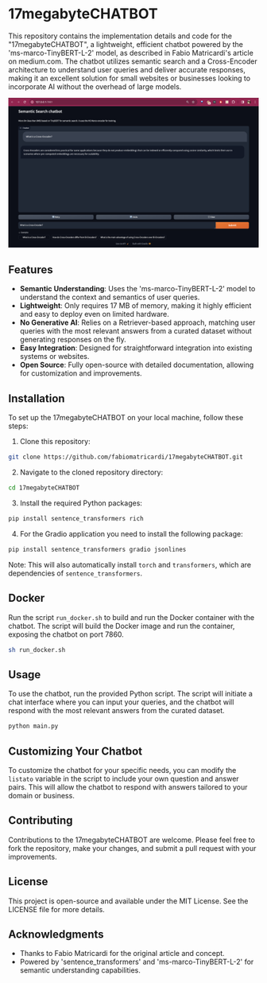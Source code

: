 # 17megabyteCHATBOT

This repository contains the implementation details and code for the "17megabyteCHATBOT", a lightweight, efficient chatbot powered by the 'ms-marco-TinyBERT-L-2' model, as described in Fabio Matricardi's article on medium.com. The chatbot utilizes semantic search and a Cross-Encoder architecture to understand user queries and deliver accurate responses, making it an excellent solution for small websites or businesses looking to incorporate AI without the overhead of large models.

![17megabyteCHATBOT](17megabyteCHATBOT_gradio.png)

## Features

- **Semantic Understanding**: Uses the 'ms-marco-TinyBERT-L-2' model to understand the context and semantics of user queries.
- **Lightweight**: Only requires 17 MB of memory, making it highly efficient and easy to deploy even on limited hardware.
- **No Generative AI**: Relies on a Retriever-based approach, matching user queries with the most relevant answers from a curated dataset without generating responses on the fly.
- **Easy Integration**: Designed for straightforward integration into existing systems or websites.
- **Open Source**: Fully open-source with detailed documentation, allowing for customization and improvements.

## Installation

To set up the 17megabyteCHATBOT on your local machine, follow these steps:

1. Clone this repository:
```bash
git clone https://github.com/fabiomatricardi/17megabyteCHATBOT.git
```

2. Navigate to the cloned repository directory:
```bash
cd 17megabyteCHATBOT
```

3. Install the required Python packages:
```bash
pip install sentence_transformers rich
```

4. For the Gradio application you need to install the following package:
```bash
pip install sentence_transformers gradio jsonlines
```

Note: This will also automatically install `torch` and `transformers`, which are dependencies of `sentence_transformers`.

## Docker
Run the script `run_docker.sh` to build and run the Docker container with the chatbot. The script will build the Docker image and run the container, exposing the chatbot on port 7860.

```bash
sh run_docker.sh
```


## Usage

To use the chatbot, run the provided Python script. The script will initiate a chat interface where you can input your queries, and the chatbot will respond with the most relevant answers from the curated dataset.

```bash
python main.py
```

## Customizing Your Chatbot

To customize the chatbot for your specific needs, you can modify the `listato` variable in the script to include your own question and answer pairs. This will allow the chatbot to respond with answers tailored to your domain or business.

## Contributing

Contributions to the 17megabyteCHATBOT are welcome. Please feel free to fork the repository, make your changes, and submit a pull request with your improvements.

## License

This project is open-source and available under the MIT License. See the LICENSE file for more details.

## Acknowledgments

- Thanks to Fabio Matricardi for the original article and concept.
- Powered by 'sentence_transformers' and 'ms-marco-TinyBERT-L-2' for semantic understanding capabilities.
